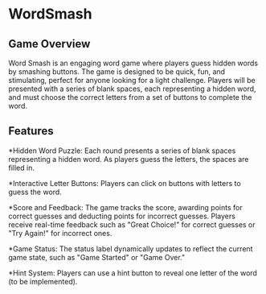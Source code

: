 # WordSmash
## Game Overview
Word Smash is an engaging word game where players guess hidden words by smashing buttons. The game is designed to be quick, fun, and stimulating, perfect for anyone looking for a light challenge. Players will be presented with a series of blank spaces, each representing a hidden word, and must choose the correct letters from a set of buttons to complete the word.
## Features
*Hidden Word Puzzle: Each round presents a series of blank spaces representing a hidden word. As players guess the letters, the spaces are filled in.

*Interactive Letter Buttons: Players can click on buttons with letters to guess the word.

*Score and Feedback: The game tracks the score, awarding points for correct guesses and deducting points for incorrect guesses. Players receive real-time feedback such as "Great Choice!" for correct guesses or "Try 
 Again!" for incorrect ones.

*Game Status: The status label dynamically updates to reflect the current game state, such as "Game Started" or "Game Over."

*Hint System: Players can use a hint button to reveal one letter of the word (to be implemented).
